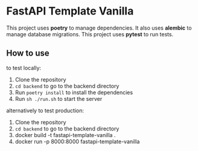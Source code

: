 # FastAPI Template Vanilla

This project uses <b>poetry</b> to manage dependencies. 
It also uses <b>alembic</b> to manage database migrations. 
This project uses <b>pytest</b> to run tests.

## How to use

to test locally:

1. Clone the repository
2. `cd backend` to go to the backend directory
3. Run `poetry install` to install the dependencies
4. Run `sh ./run.sh` to start the server

alternatively to test production:

1. Clone the repository
2. `cd backend` to go to the backend directory
3. docker build -t fastapi-template-vanilla .
4. docker run -p 8000:8000 fastapi-template-vanilla
